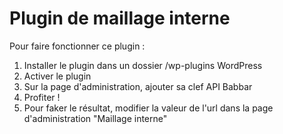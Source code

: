 # Plugin de maillage interne

Pour faire fonctionner ce plugin : 
1) Installer le plugin dans un dossier /wp-plugins WordPress
2) Activer le plugin
3) Sur la page d'administration, ajouter sa clef API Babbar
4) Profiter !
5) Pour faker le résultat, modifier la valeur de l'url dans la page d'administration "Maillage interne"